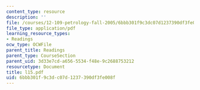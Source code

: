 ```yaml
---
content_type: resource
description: ''
file: /courses/12-109-petrology-fall-2005/6bbb301f9c3dc07d1237390df3fe008f_l15.pdf
file_type: application/pdf
learning_resource_types:
- Readings
ocw_type: OCWFile
parent_title: Readings
parent_type: CourseSection
parent_uid: 3d33e7cd-a656-5534-f48e-9c2688753212
resourcetype: Document
title: l15.pdf
uid: 6bbb301f-9c3d-c07d-1237-390df3fe008f
---
```

